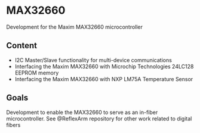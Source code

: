 # MAX32660
Development for the Maxim MAX32660 microcontroller

## Content
* I2C Master/Slave functionality for multi-device communications
* Interfacing the Maxim MAX32660 with Microchip Technologies 24LC128 EEPROM memory
* Interfacing the Maxim MAX32660 with NXP LM75A Temperature Sensor

## Goals
Development to enable the MAX32660 to serve as an in-fiber microcontroller. 
See @ReflexArm repository for other work related to digital fibers
